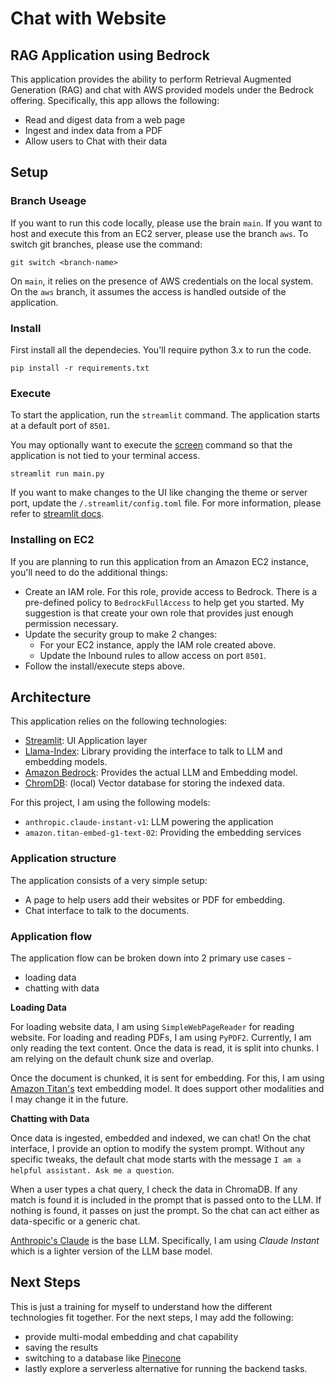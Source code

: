 # Chat with Website

## RAG Application using Bedrock

This application provides the ability to perform Retrieval Augmented Generation (RAG) and chat with AWS provided models under the Bedrock offering. Specifically, this app allows the following:

* Read and digest data from a web page
* Ingest and index data from a PDF
* Allow users to Chat with their data

## Setup

### Branch Useage

If you want to run this code locally, please use the brain `main`. If you want to host and execute this from an EC2 server, please use the branch `aws`. To switch git branches, please use the command:

```
git switch <branch-name>
```

On `main`, it relies on the presence of AWS credentials on the local system. On the `aws` branch, it assumes the access is handled outside of the application.

### Install

First install all the dependecies. You'll require python 3.x to run the code. 

```
pip install -r requirements.txt
```

### Execute

To start the application, run the `streamlit` command. The application starts at a default port of `8501`.

You may optionally want to execute the [screen](https://www.howtogeek.com/662422/how-to-use-linuxs-screen-command/) command so that the application is not tied to your terminal access.

```
streamlit run main.py
```

If you want to make changes to the UI like changing the theme or server port, update the `/.streamlit/config.toml` file. For more information, please refer to [streamlit docs](https://docs.streamlit.io/library/advanced-features/configuration).

### Installing on EC2

If you are planning to run this application from an Amazon EC2 instance, you'll need to do the additional things:

* Create an IAM role. For this role, provide access to Bedrock. There is a pre-defined policy to `BedrockFullAccess` to help get you started. My suggestion is that create your own role that provides just enough permission necessary.
* Update the security group to make 2 changes:
    * For your EC2 instance, apply the IAM role created above.
    * Update the Inbound rules to allow access on port `8501`.
* Follow the install/execute steps above. 

## Architecture

This application relies on the following technologies:

* [Streamlit](https://docs.streamlit.io/get-started): UI Application layer
* [Llama-Index](https://docs.llamaindex.ai/en/stable/): Library providing the interface to talk to LLM and embedding models.
* [Amazon Bedrock](https://aws.amazon.com/bedrock/): Provides the actual LLM and Embedding model.
* [ChromDB](https://docs.trychroma.com/): (local) Vector database for storing the indexed data.

For this project, I am using the following models:

* `anthropic.claude-instant-v1`: LLM powering the application
* `amazon.titan-embed-g1-text-02`: Providing the embedding services


### Application structure

The application consists of a very simple setup:

* A page to help users add their websites or PDF for embedding.
* Chat interface to talk to the documents.

### Application flow

The application flow can be broken down into 2 primary use cases - 

* loading data
* chatting with data

**Loading Data**

For loading website data, I am using `SimpleWebPageReader` for reading website. For loading and reading PDFs, I am using `PyPDF2`. Currently, I am only reading the text content. Once the data is read, it is split into chunks. I am relying on the default chunk size and overlap.

Once the document is chunked, it is sent for embedding. For this, I am using [Amazon Titan's](https://docs.aws.amazon.com/bedrock/latest/userguide/titan-embedding-models.html) text embedding model. It does support other modalities and I may change it in the future.

**Chatting with Data**

Once data is ingested, embedded and indexed, we can chat! On the chat interface, I provide an option to modify the system prompt. Without any specific tweaks, the default chat mode starts with the message `I am a helpful assistant. Ask me a question`.

When a user types a chat query, I check the data in ChromaDB. If any match is found it is included in the prompt that is passed onto to the LLM. If nothing is found, it passes on just the prompt. So the chat can act either as data-specific or a generic chat.

[Anthropic's Claude](https://docs.aws.amazon.com/bedrock/latest/userguide/model-parameters-anthropic-claude-messages.html#claude-messages-supported-models) is the base LLM. Specifically, I am using _Claude Instant_ which is a lighter version of the LLM base model.

## Next Steps

This is just a training for myself to understand how the different technologies fit together. For the next steps, I may add the following:

* provide multi-modal embedding and chat capability
* saving the results
* switching to a database like [Pinecone](https://aws.amazon.com/marketplace/pp/prodview-xhgyscinlz4jk)
* lastly explore a serverless alternative for running the backend tasks.